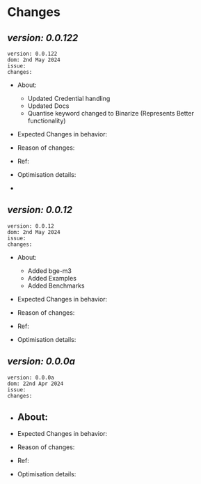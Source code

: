 **Changes**
============

_version: 0.0.122_
-----------------------
```
version: 0.0.122
dom: 2nd May 2024
issue:
changes:
```
* About:
  - Updated Credential handling
  - Updated Docs
  - Quantise keyword changed to Binarize (Represents Better functionality)

* Expected Changes in behavior:
* Reason of changes:
* Ref:
* Optimisation details:
* 
_version: 0.0.12_
-----------------------
```
version: 0.0.12
dom: 2nd May 2024
issue:
changes:
```
* About:
  - Added bge-m3
  - Added Examples
  - Added Benchmarks

* Expected Changes in behavior:
* Reason of changes:
* Ref:
* Optimisation details:

_version: 0.0.0a_
-----------------------
```
version: 0.0.0a
dom: 22nd Apr 2024
issue:
changes:
```
* About:
  - 

* Expected Changes in behavior:
* Reason of changes:
* Ref:
* Optimisation details: